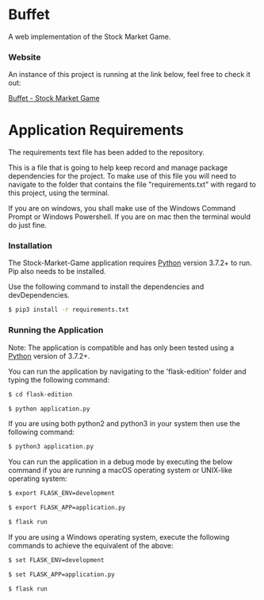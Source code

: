# Buffet

A web implementation of the Stock Market Game.

### Website

An instance of this project is running at the link below, feel free to check it out:

[Buffet - Stock Market Game](https://buffet-stock-market-game.herokuapp.com/)

# Application Requirements

The requirements text file has been added to the repository.

This is a file that is going to help keep record and manage package dependencies for the project.
To make use of this file you will need to navigate to the folder that contains the file "requirements.txt" with regard to this project, using the terminal.

If you are on windows, you shall make use of the Windows Command Prompt or Windows Powershell. If you are on mac then the terminal would do just fine.

### Installation

The Stock-Market-Game application requires [Python](https://www.python.org/) version 3.7.2+ to run. Pip also needs to be installed.

Use the following command to install the dependencies and devDependencies.

```sh
$ pip3 install -r requirements.txt
```


### Running the Application

Note: The application is compatible and has only been tested using a [Python](https://www.python.org/) version of 3.7.2+.

You can run the application by navigating to the 'flask-edition' folder and typing the following command:

```sh
$ cd flask-edition

$ python application.py
```
If you are using both python2 and python3 in your system then use the following command:
```sh
$ python3 application.py
```
You can run the application in a debug mode by executing the below command if you are running a macOS 
operating system or UNIX-like operating system:

```sh
$ export FLASK_ENV=development

$ export FLASK_APP=application.py

$ flask run

```

If you are using a Windows operating system, execute the following commands to achieve the equivalent of the above:

```sh
$ set FLASK_ENV=development

$ set FLASK_APP=application.py

$ flask run

```

